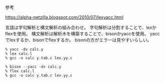 
参考
    
https://alpha-netzilla.blogspot.com/2010/07/lexyacc.html


言語は字句解析と構文解析の組み合わせ。
字句解析は分割することで、lexかflexを使用。
構文解析は解析木を構築することで、bisonかyaccを使用。
yaccでlexするか、bisonでflexするか。
bisonの方がエラーは見やすいらしい。


```
% yacc -dv calc.y 
% lex calc.l 
% gcc -o calc y.tab.c lex.yy.c
```

```
% bison --yacc -dv calc.y 
% flex calc.l 
% gcc -o calc y.tab.c lex.yy.c
```
